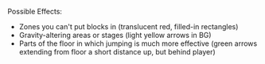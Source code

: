 Possible Effects:
- Zones you can't put blocks in (translucent red, filled-in rectangles)
- Gravity-altering areas or stages (light yellow arrows in BG)
- Parts of the floor in which jumping is much more effective (green arrows extending from floor a short distance up, but behind player)